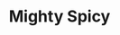 ---
title: Mighty Spicy
slug: "mighty-spicy"
description: "In het tweede jaar ontwikkelden de studenten een huisstijl voor een foodtruck-concept. 
              Liesbeth bracht haar pittige taco's via een kleurrijke branding aan de man"
type: "extern"
members:
    - name: "Liesbeth Tempelare"
      direction: "Crossmedia Ontwerp"
      subdirection: "Graphic Design"
      disk: "2de jaar"
thumbnail:
    url: "thumbnail_1x2.png"
    alt: ""
    height: 1
    width: 2
    text-color: "ed9d50"
    background-color: "ed9d50"
media:
    - url: "1_detail_logo.png"
      type: "image"
      text: "'Branded' communicatie vertrekt vaak vanuit het logo. Een logo kan makkelijk gereproduceerd worden, maar voor het er is worden vele uren besteed aan ontwerpwerk, besprekingen en bijschaven tot wanneer het helemaal goed zit"
    - url: "2_detail_logovariaties.png"
      type: "image"
    - url: "3_detail_foodtruck.png"
      type: "image"
    - url: "4_detail_foodtruck.png"
      type: "image"
      text: "Een volgende stap is het ontwerpen van de foodtruck zelf. Deze wordt dan later in promotiemateriaal zoals
             onderstaande advertentie en grondplan verwerkt." 
    - url: "5_detail_advertentie.png"
      type: "image"
    - url: "6_detail_plattegrond.png"
      type: "image"
    - url: "6_detail_plattegrond.png"
      type: "image"
      text: "Een brandingcampagne is pas compleet als je de klant ook online kan bereiken."
    - url: "7_detail_onepage.png"
      type: "image"
created: 20/01/2017
order: 10
---